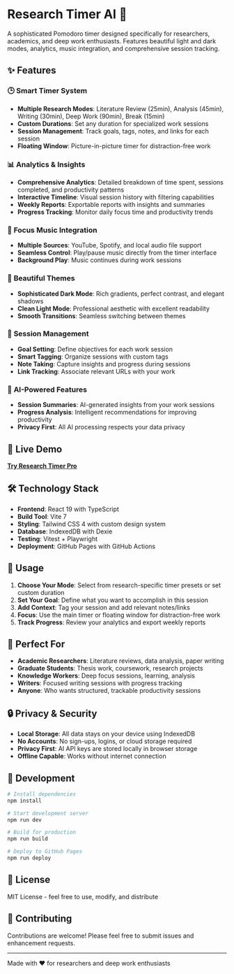 # Research Timer AI 🎯

A sophisticated Pomodoro timer designed specifically for researchers, academics, and deep work enthusiasts. Features beautiful light and dark modes, analytics, music integration, and comprehensive session tracking.

## ✨ Features

### 🕒 **Smart Timer System**
- **Multiple Research Modes**: Literature Review (25min), Analysis (45min), Writing (30min), Deep Work (90min), Break (15min)
- **Custom Durations**: Set any duration for specialized work sessions
- **Session Management**: Track goals, tags, notes, and links for each session
- **Floating Window**: Picture-in-picture timer for distraction-free work

### 📊 **Analytics & Insights**
- **Comprehensive Analytics**: Detailed breakdown of time spent, sessions completed, and productivity patterns
- **Interactive Timeline**: Visual session history with filtering capabilities
- **Weekly Reports**: Exportable reports with insights and summaries
- **Progress Tracking**: Monitor daily focus time and productivity trends

### 🎵 **Focus Music Integration**
- **Multiple Sources**: YouTube, Spotify, and local audio file support
- **Seamless Control**: Play/pause music directly from the timer interface
- **Background Play**: Music continues during work sessions

### 🌙 **Beautiful Themes**
- **Sophisticated Dark Mode**: Rich gradients, perfect contrast, and elegant shadows
- **Clean Light Mode**: Professional aesthetic with excellent readability
- **Smooth Transitions**: Seamless switching between themes

### 📝 **Session Management**
- **Goal Setting**: Define objectives for each work session
- **Smart Tagging**: Organize sessions with custom tags
- **Note Taking**: Capture insights and progress during sessions
- **Link Tracking**: Associate relevant URLs with your work

### 🤖 **AI-Powered Features**
- **Session Summaries**: AI-generated insights from your work sessions
- **Progress Analysis**: Intelligent recommendations for improving productivity
- **Privacy First**: All AI processing respects your data privacy

## 🚀 Live Demo

**[Try Research Timer Pro](https://tamoghna12.github.io/Pomodoro-for-Researchers)**

## 🛠️ Technology Stack

- **Frontend**: React 19 with TypeScript
- **Build Tool**: Vite 7
- **Styling**: Tailwind CSS 4 with custom design system
- **Database**: IndexedDB with Dexie
- **Testing**: Vitest + Playwright
- **Deployment**: GitHub Pages with GitHub Actions

## 📱 Usage

1. **Choose Your Mode**: Select from research-specific timer presets or set custom duration
2. **Set Your Goal**: Define what you want to accomplish in this session
3. **Add Context**: Tag your session and add relevant notes/links
4. **Focus**: Use the main timer or floating window for distraction-free work
5. **Track Progress**: Review your analytics and export weekly reports

## 🎯 Perfect For

- **Academic Researchers**: Literature reviews, data analysis, paper writing
- **Graduate Students**: Thesis work, coursework, research projects
- **Knowledge Workers**: Deep focus sessions, learning, analysis
- **Writers**: Focused writing sessions with progress tracking
- **Anyone**: Who wants structured, trackable productivity sessions

## 🔒 Privacy & Security

- **Local Storage**: All data stays on your device using IndexedDB
- **No Accounts**: No sign-ups, logins, or cloud storage required
- **Privacy First**: AI API keys are stored locally in browser storage
- **Offline Capable**: Works without internet connection

## 🚀 Development

```bash
# Install dependencies
npm install

# Start development server
npm run dev

# Build for production
npm run build

# Deploy to GitHub Pages
npm run deploy
```

## 📄 License

MIT License - feel free to use, modify, and distribute

## 🤝 Contributing

Contributions are welcome! Please feel free to submit issues and enhancement requests.

---

Made with ❤️ for researchers and deep work enthusiasts
